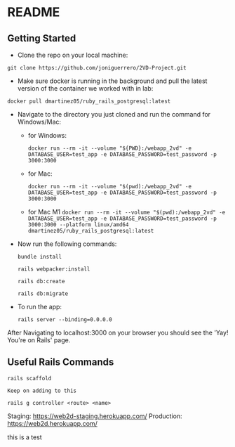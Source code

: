 # README

## Getting Started

- Clone the repo on your local machine:

`git clone https://github.com/joniguerrero/2VD-Project.git`

- Make sure docker is running in the background and pull the latest version of the container we worked with in lab:

`docker pull dmartinez05/ruby_rails_postgresql:latest`

- Navigate to the directory you just cloned and run the command for Windows/Mac:

  - for Windows:

    `docker run --rm -it --volume "${PWD}:/webapp_2vd" -e DATABASE_USER=test_app -e DATABASE_PASSWORD=test_password -p 3000:3000`

  - for Mac:

    `docker run --rm -it --volume "$(pwd):/webapp_2vd" -e DATABASE_USER=test_app -e DATABASE_PASSWORD=test_password -p 3000:3000`

  - for Mac M1
    `docker run --rm -it --volume "$(pwd):/webapp_2vd" -e DATABASE_USER=test_app -e DATABASE_PASSWORD=test_password -p 3000:3000 --platform linux/amd64 dmartinez05/ruby_rails_postgresql:latest`

- Now run the following commands:

  `bundle install`

  `rails webpacker:install`

  `rails db:create`

  `rails db:migrate`

- To run the app:

  `rails server --binding=0.0.0.0`

After Navigating to localhost:3000 on your browser you should see the 'Yay! You're on Rails' page.

## Useful Rails Commands

`rails scaffold`

`Keep on adding to this`

`rails g controller <route> <name>`

Staging: https://web2d-staging.herokuapp.com/
Production: https://web2d.herokuapp.com/

this is a test
